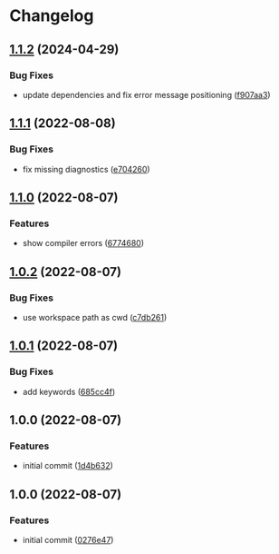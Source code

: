 # Changelog

## [1.1.2](https://github.com/mathematic-inc/vscode-api-linter/compare/v1.1.1...v1.1.2) (2024-04-29)


### Bug Fixes

* update dependencies and fix error message positioning ([f907aa3](https://github.com/mathematic-inc/vscode-api-linter/commit/f907aa32011adb4b97caabe303ee820c287687ea))

## [1.1.1](https://github.com/mathematic-inc/vscode-api-linter/compare/v1.1.0...v1.1.1) (2022-08-08)


### Bug Fixes

* fix missing diagnostics ([e704260](https://github.com/mathematic-inc/vscode-api-linter/commit/e704260f565c52864d4c6729afe09e3e56e20c2d))

## [1.1.0](https://github.com/mathematic-inc/vscode-api-linter/compare/v1.0.2...v1.1.0) (2022-08-07)


### Features

* show compiler errors ([6774680](https://github.com/mathematic-inc/vscode-api-linter/commit/677468098fa8783f9e78050ae0cf970193aeb45f))

## [1.0.2](https://github.com/mathematic-inc/vscode-api-linter/compare/v1.0.1...v1.0.2) (2022-08-07)


### Bug Fixes

* use workspace path as cwd ([c7db261](https://github.com/mathematic-inc/vscode-api-linter/commit/c7db26114b581b09bf21055fbfe3488a63435198))

## [1.0.1](https://github.com/mathematic-inc/vscode-api-linter/compare/v1.0.0...v1.0.1) (2022-08-07)


### Bug Fixes

* add keywords ([685cc4f](https://github.com/mathematic-inc/vscode-api-linter/commit/685cc4f91445b36231596c9c1c1fc4809dea5d64))

## 1.0.0 (2022-08-07)


### Features

* initial commit ([1d4b632](https://github.com/mathematic-inc/vscode-api-linter/commit/1d4b632c0ad51f7ba9a4b68169b7c78236590319))

## 1.0.0 (2022-08-07)


### Features

* initial commit ([0276e47](https://github.com/mathematic-inc/vscode-api-linter/commit/0276e4715ffbadd347fc03ae51c6bde9a6e58faa))
